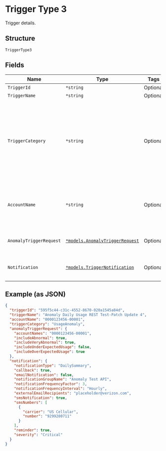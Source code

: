 
# Trigger Type 3

Trigger details.

## Structure

`TriggerType3`

## Fields

| Name | Type | Tags | Description |
|  --- | --- | --- | --- |
| `TriggerId` | `*string` | Optional | Trigger ID. |
| `TriggerName` | `*string` | Optional | Trigger name. |
| `TriggerCategory` | `*string` | Optional | This is the value to use in the request body to detect anomalous behaivior. The values in this table will only be relevant when this parameter is set to this value. |
| `AccountName` | `*string` | Optional | Account name.<br><br>**Constraints**: *Minimum Length*: `3`, *Maximum Length*: `32` |
| `AnomalyTriggerRequest` | [`*models.AnomalyTriggerRequest`](../../doc/models/anomaly-trigger-request.md) | Optional | The details of the UsageAnomaly trigger. |
| `Notification` | [`*models.TriggerNotification`](../../doc/models/trigger-notification.md) | Optional | The notification details of the trigger. |

## Example (as JSON)

```json
{
  "triggerId": "595f5c44-c31c-4552-8670-020a1545a84d",
  "triggerName": "Anomaly Daily Usage REST Test-Patch Update 4",
  "accountName": "0000123456-00001",
  "triggerCategory": "UsageAnomaly",
  "anomalyTriggerRequest": {
    "accountNames": "0000123456-00001",
    "includeAbnormal": true,
    "includeVeryAbnormal": true,
    "includeUnderExpectedUsage": false,
    "includeOverExpectedUsage": true
  },
  "notification": {
    "notificationType": "DailySummary",
    "callback": true,
    "emailNotification": false,
    "notificationGroupName": "Anomaly Test API",
    "notificationFrequencyFactor": 3,
    "notificationFrequencyInterval": "Hourly",
    "externalEmailRecipients": "placeholder@verizon.com",
    "smsNotification": true,
    "smsNumbers": [
      {
        "carrier": "US Cellular",
        "number": "9299280711"
      }
    ],
    "reminder": true,
    "severity": "Critical"
  }
}
```

